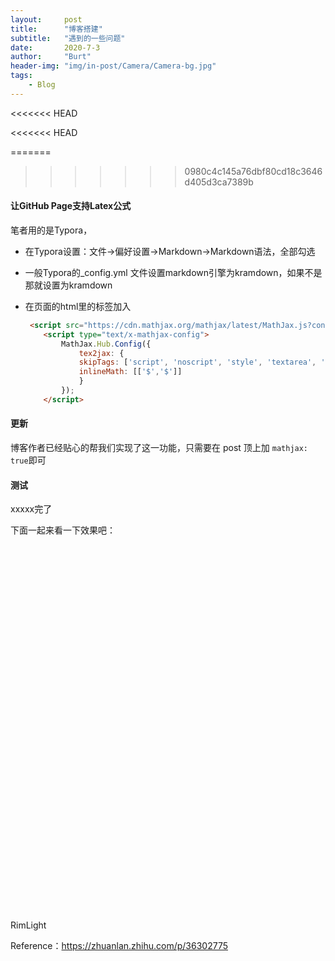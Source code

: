 ```yaml
---
layout:     post
title:      "博客搭建"
subtitle:   "遇到的一些问题"
date:       2020-7-3
author:     "Burt"
header-img: "img/in-post/Camera/Camera-bg.jpg"
tags:
    - Blog
---
```

<head>
<<<<<<< HEAD
    <link rel="stylesheet" href="/css/unity/style.css">
    <script src="/js/unity/UnityProgress.js"></script>
    <script src="/js/unity/UnityLoader.js"></script>
    <script>
      var unityInstance = UnityLoader.instantiate("unityContainer", "/_unity.json", {onProgress: UnityProgress});
=======
    <link rel="shortcut icon" href="/_posts/TemplateData/favicon.ico">
    <link rel="stylesheet" href="/_posts/TemplateData/style.css">
    <script src="/_posts/TemplateData/UnityProgress.js"></script>
    <script src="/_posts/Build/UnityLoader.js"></script>
    <script>
      var unityInstance = UnityLoader.instantiate("unityContainer", "/_posts/Build/_unity.json", {onProgress: UnityProgress});
>>>>>>> 0980c4c145a76dbf80cd18c3646d405d3ca7389b
      function changeSceneName(){
         unityInstance.SendMessage("SceneManager","setSceneName","RimLight_Lambert");
      }
    </script>
</head>

<<<<<<< HEAD







=======
>>>>>>> 0980c4c145a76dbf80cd18c3646d405d3ca7389b
#### 让GitHub Page支持Latex公式

笔者用的是Typora，

- 在Typora设置：文件→偏好设置→Markdown→Markdown语法，全部勾选

- 一般Typora的_config.yml 文件设置markdown引擎为kramdown，如果不是那就设置为kramdown

- 在页面的html里的<head>标签加入

  ```html
   <script src="https://cdn.mathjax.org/mathjax/latest/MathJax.js?config=TeX-AMS-MML_HTMLorMML" type="text/javascript"></script>
      <script type="text/x-mathjax-config">
          MathJax.Hub.Config({
              tex2jax: {
              skipTags: ['script', 'noscript', 'style', 'textarea', 'pre'],
              inlineMath: [['$','$']]
              }
          });
      </script>
  ```



#### 更新

博客作者已经贴心的帮我们实现了这一功能，只需要在 post 顶上加 `mathjax: true`即可



#### 测试

xxxxx完了

下面一起来看一下效果吧：

<body>
<div class="webgl-content">
      <div id="unityContainer" style="width: 960px; height: 600px"></div>
      <div class="footer">
        <div class="webgl-logo"></div>
        <div class="fullscreen" onclick="unityInstance.SetFullscreen(1)"></div>
        <div class="title">RimLight</div>
      </div>
</div>
</body>





Reference：https://zhuanlan.zhihu.com/p/36302775
